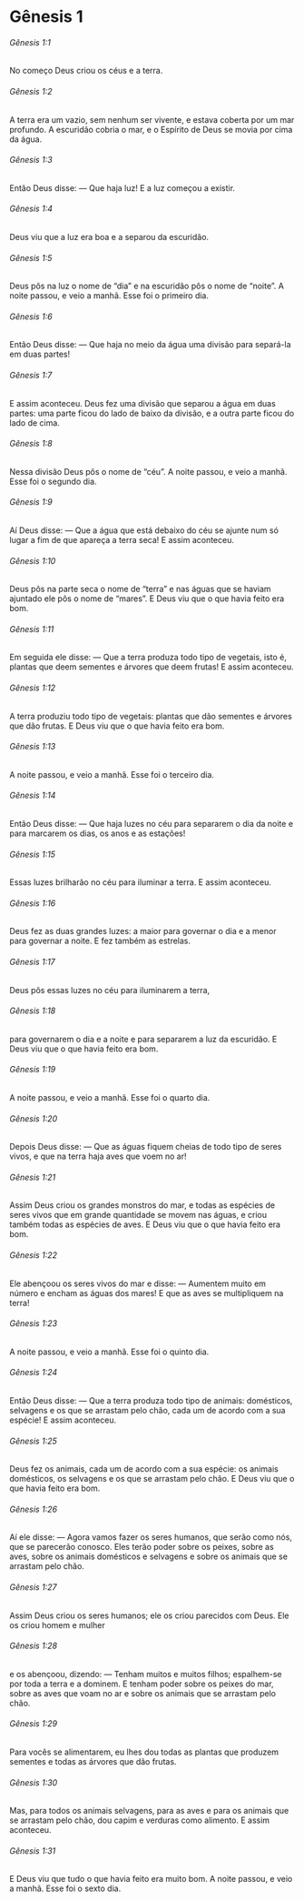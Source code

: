 # Gênesis 1

###### Gênesis 1:1

No começo Deus criou os céus e a terra.

###### Gênesis 1:2

A terra era um vazio, sem nenhum ser vivente, e estava coberta por um mar profundo. A escuridão cobria o mar, e o Espírito de Deus se movia por cima da água.

###### Gênesis 1:3

Então Deus disse: — Que haja luz! E a luz começou a existir.

###### Gênesis 1:4

Deus viu que a luz era boa e a separou da escuridão.

###### Gênesis 1:5

Deus pôs na luz o nome de “dia” e na escuridão pôs o nome de “noite”. A noite passou, e veio a manhã. Esse foi o primeiro dia.

###### Gênesis 1:6

Então Deus disse: — Que haja no meio da água uma divisão para separá-la em duas partes!

###### Gênesis 1:7

E assim aconteceu. Deus fez uma divisão que separou a água em duas partes: uma parte ficou do lado de baixo da divisão, e a outra parte ficou do lado de cima.

###### Gênesis 1:8

Nessa divisão Deus pôs o nome de “céu”. A noite passou, e veio a manhã. Esse foi o segundo dia.

###### Gênesis 1:9

Aí Deus disse: — Que a água que está debaixo do céu se ajunte num só lugar a fim de que apareça a terra seca! E assim aconteceu.

###### Gênesis 1:10

Deus pôs na parte seca o nome de “terra” e nas águas que se haviam ajuntado ele pôs o nome de “mares”. E Deus viu que o que havia feito era bom.

###### Gênesis 1:11

Em seguida ele disse: — Que a terra produza todo tipo de vegetais, isto é, plantas que deem sementes e árvores que deem frutas! E assim aconteceu.

###### Gênesis 1:12

A terra produziu todo tipo de vegetais: plantas que dão sementes e árvores que dão frutas. E Deus viu que o que havia feito era bom.

###### Gênesis 1:13

A noite passou, e veio a manhã. Esse foi o terceiro dia.

###### Gênesis 1:14

Então Deus disse: — Que haja luzes no céu para separarem o dia da noite e para marcarem os dias, os anos e as estações!

###### Gênesis 1:15

Essas luzes brilharão no céu para iluminar a terra. E assim aconteceu.

###### Gênesis 1:16

Deus fez as duas grandes luzes: a maior para governar o dia e a menor para governar a noite. E fez também as estrelas.

###### Gênesis 1:17

Deus pôs essas luzes no céu para iluminarem a terra,

###### Gênesis 1:18

para governarem o dia e a noite e para separarem a luz da escuridão. E Deus viu que o que havia feito era bom.

###### Gênesis 1:19

A noite passou, e veio a manhã. Esse foi o quarto dia.

###### Gênesis 1:20

Depois Deus disse: — Que as águas fiquem cheias de todo tipo de seres vivos, e que na terra haja aves que voem no ar!

###### Gênesis 1:21

Assim Deus criou os grandes monstros do mar, e todas as espécies de seres vivos que em grande quantidade se movem nas águas, e criou também todas as espécies de aves. E Deus viu que o que havia feito era bom.

###### Gênesis 1:22

Ele abençoou os seres vivos do mar e disse: — Aumentem muito em número e encham as águas dos mares! E que as aves se multipliquem na terra!

###### Gênesis 1:23

A noite passou, e veio a manhã. Esse foi o quinto dia.

###### Gênesis 1:24

Então Deus disse: — Que a terra produza todo tipo de animais: domésticos, selvagens e os que se arrastam pelo chão, cada um de acordo com a sua espécie! E assim aconteceu.

###### Gênesis 1:25

Deus fez os animais, cada um de acordo com a sua espécie: os animais domésticos, os selvagens e os que se arrastam pelo chão. E Deus viu que o que havia feito era bom.

###### Gênesis 1:26

Aí ele disse: — Agora vamos fazer os seres humanos, que serão como nós, que se parecerão conosco. Eles terão poder sobre os peixes, sobre as aves, sobre os animais domésticos e selvagens e sobre os animais que se arrastam pelo chão.

###### Gênesis 1:27

Assim Deus criou os seres humanos; ele os criou parecidos com Deus. Ele os criou homem e mulher

###### Gênesis 1:28

e os abençoou, dizendo: — Tenham muitos e muitos filhos; espalhem-se por toda a terra e a dominem. E tenham poder sobre os peixes do mar, sobre as aves que voam no ar e sobre os animais que se arrastam pelo chão.

###### Gênesis 1:29

Para vocês se alimentarem, eu lhes dou todas as plantas que produzem sementes e todas as árvores que dão frutas.

###### Gênesis 1:30

Mas, para todos os animais selvagens, para as aves e para os animais que se arrastam pelo chão, dou capim e verduras como alimento. E assim aconteceu.

###### Gênesis 1:31

E Deus viu que tudo o que havia feito era muito bom. A noite passou, e veio a manhã. Esse foi o sexto dia.

